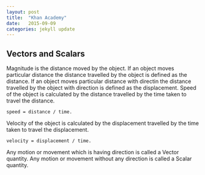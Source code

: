 ```yaml
---
layout: post
title:  "Khan Academy"
date:   2015-09-09 
categories: jekyll update
---
```


 
 
 <h2>Vectors and Scalars</h2>
 <p> 
 Magnitude is the distance moved by the object.
 If an object moves particular distance the distance travelled by the
 object is defined as the distance.
 If an object moves particular distance with directin the distance travelled by the
 object with direction is defined as the displacement.
 Speed of the object is calculated by the distance travelled
 by the time taken to travel the distance.
 
 	speed = distance / time.

 Velocity of the object is calculated by the displacement travelled
 by the time taken to travel the displacement.
 
 	velocity = displacement / time.
 	
 Any motion or movement which is having direction is called a Vector quantity.
 Any motion or movement without any direction is called a Scalar quantity.
  
 
 <p>
 
 
 
 
  
  
 
 

